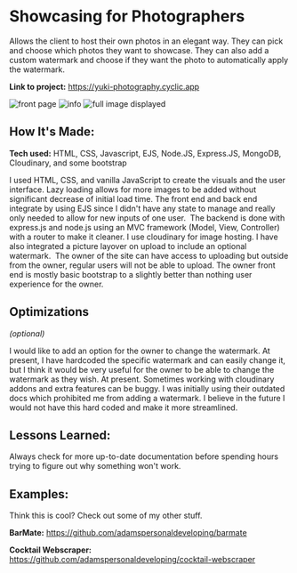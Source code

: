 # Showcasing for Photographers
Allows the client to host their own photos in an elegant way. They can pick and choose which photos they want to showcase. They can also add a custom watermark and choose if they want the photo to automatically apply the watermark. 

**Link to project:** https://yuki-photography.cyclic.app

![front page](https://res.cloudinary.com/dllmha3wx/image/upload/v1673265718/yuki-demo-1_grehci.png)
![info](https://res.cloudinary.com/dllmha3wx/image/upload/v1673265718/yuki-demo3_d4m9vs.png)
![full image displayed](https://res.cloudinary.com/dllmha3wx/image/upload/v1673265716/yuki-demo-2_pqxt2l.png)

## How It's Made:

**Tech used:** HTML, CSS, Javascript, EJS, Node.JS, Express.JS, MongoDB, Cloudinary, and some bootstrap

I used HTML, CSS, and vanilla JavaScript to create the visuals and the user interface. Lazy loading allows for more images to be added without significant decrease of initial load time. The front end and back end integrate by using EJS since I didn't have any state to manage and really only needed to allow for new inputs of one user. 
The backend is done with express.js and node.js using an MVC framework (Model, View, Controller) with a router to make it cleaner. I use cloudinary for image hosting. I have also integrated a picture layover on upload to include an optional watermark. 
The owner of the site can have access to uploading but outside from the owner, regular users will not be able to upload. The owner front end is mostly basic bootstrap to a slightly better than nothing user experience for the owner. 

## Optimizations
*(optional)*

I would like to add an option for the owner to change the watermark. At present, I have hardcoded the specific watermark and can easily change it, but I think it would be very useful for the owner to be able to change the watermark as they wish. At present. Sometimes working with cloudinary addons and extra features can be buggy. I was initially using their outdated docs which prohibited me from adding a watermark. I believe in the future I would not have this hard coded and make it more streamlined.

## Lessons Learned:

Always check for more up-to-date documentation before spending hours trying to figure out why something won't work.  

## Examples:
Think this is cool? Check out some of my other stuff. 

**BarMate:** https://github.com/adamspersonaldeveloping/barmate

**Cocktail Webscraper:** https://github.com/adamspersonaldeveloping/cocktail-webscraper




